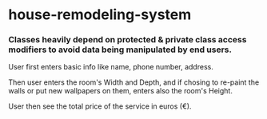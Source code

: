 # house-remodeling-system
### Classes heavily depend on protected & private class access modifiers to avoid data being manipulated by end users.

User first enters basic info like name, phone number, address. 

Then user enters the room's Width and Depth, and if chosing to re-paint the walls or put new wallpapers on them, enters also the room's Height.

User then see the total price of the service in euros (€).